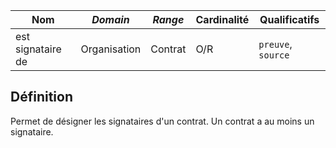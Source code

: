 | **Nom**           | ***Domain*** | ***Range*** | **Cardinalité** | **Qualificatifs**  |
| ----------------- | ------------ | ----------- | --------------- | ------------------ |
| est signataire de | Organisation | Contrat     | O/R             | `preuve`, `source` |

## Définition

Permet de désigner les signataires d'un contrat. Un contrat a au moins un signataire.
